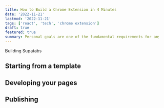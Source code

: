 ```yaml
---
title: How to Build a Chrome Extension in 4 Minutes
date: '2022-11-21'
lastmod: '2022-11-21'
tags: ['react', 'tech', 'chrome extension']
draft: true
featured: true
summary: Personal goals are one of the fundamental requirements for any high achieving person. Here is my guide on how to set and achieve them.
---
```


Building Supatabs

## Starting from a template

## Developing your pages

## Publishing
